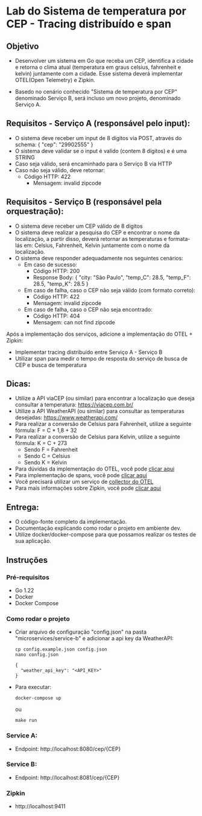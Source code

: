 # Lab do Sistema de temperatura por CEP - Tracing distribuído e span

## Objetivo
- Desenvolver um sistema em Go que receba um CEP, identifica a cidade e retorna o clima atual (temperatura em graus celsius, fahrenheit e kelvin) juntamente com a cidade. Esse sistema deverá implementar OTEL(Open Telemetry) e Zipkin.

- Basedo no cenário conhecido "Sistema de temperatura por CEP" denominado Serviço B, será incluso um novo projeto, denominado Serviço A.

## Requisitos - Serviço A (responsável pelo input):

- O sistema deve receber um input de 8 dígitos via POST, através do schema:  { "cep": "29902555" }
- O sistema deve validar se o input é valido (contem 8 dígitos) e é uma STRING
- Caso seja válido, será encaminhado para o Serviço B via HTTP
- Caso não seja válido, deve retornar:
  - Código HTTP: 422
    - Mensagem: invalid zipcode

## Requisitos - Serviço B (responsável pela orquestração):

- O sistema deve receber um CEP válido de 8 digitos
- O sistema deve realizar a pesquisa do CEP e encontrar o nome da localização, a partir disso, deverá retornar as temperaturas e formata-lás em: Celsius, Fahrenheit, Kelvin juntamente com o nome da localização.
- O sistema deve responder adequadamente nos seguintes cenários:
  - Em caso de sucesso:
    - Código HTTP: 200
    - Response Body: { "city: "São Paulo", "temp_C": 28.5, "temp_F": 28.5, "temp_K": 28.5 }
  - Em caso de falha, caso o CEP não seja válido (com formato correto):
    - Código HTTP: 422
    - Mensagem: invalid zipcode
  - ​​​Em caso de falha, caso o CEP não seja encontrado:
    - Código HTTP: 404
    - Mensagem: can not find zipcode

Após a implementação dos serviços, adicione a implementação do OTEL + Zipkin:

- Implementar tracing distribuído entre Serviço A - Serviço B
- Utilizar span para medir o tempo de resposta do serviço de busca de CEP e busca de temperatura

## Dicas:

- Utilize a API viaCEP (ou similar) para encontrar a localização que deseja consultar a temperatura: https://viacep.com.br/
- Utilize a API WeatherAPI (ou similar) para consultar as temperaturas desejadas: https://www.weatherapi.com/
- Para realizar a conversão de Celsius para Fahrenheit, utilize a seguinte fórmula: F = C * 1,8 + 32
- Para realizar a conversão de Celsius para Kelvin, utilize a seguinte fórmula: K = C + 273
  - Sendo F = Fahrenheit
  - Sendo C = Celsius
  - Sendo K = Kelvin
- Para dúvidas da implementação do OTEL, você pode [clicar aqui](https://opentelemetry.io/docs/languages/go/getting-started/)
- Para implementação de spans, você pode [clicar aqui](https://opentelemetry.io/docs/languages/go/instrumentation/#creating-spans)
- Você precisará utilizar um serviço de [collector do OTEL](https://opentelemetry.io/docs/collector/quick-start/)
- Para mais informações sobre Zipkin, você pode [clicar aqui](https://zipkin.io/)

## Entrega:

- O código-fonte completo da implementação.
- Documentação explicando como rodar o projeto em ambiente dev.
- Utilize docker/docker-compose para que possamos realizar os testes de sua aplicação.

## Instruções
### Pré-requisitos
  - Go 1.22
  - Docker
  - Docker Compose

### Como rodar o projeto
- Criar arquivo de configuração "config.json" na pasta "microservices/service-b" e adicionar a api key da WeatherAPI:
  ```
  cp config.example.json config.json
  nano config.json

  {
    "weather_api_key": "<API_KEY>"
  }
  ```
- Para executar:
  ```
  docker-compose up 
  ```
  ou
  ```
  make run
  ```
### Service A:
- Endpoint: http://localhost:8080/cep/{CEP}

### Service B:
- Endpoint: http://localhost:8081/cep/{CEP}

### Zipkin
- http://localhost:9411